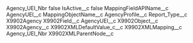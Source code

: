 <?xml version="1.0" encoding="UTF-8"?>
<CustomMetadata xmlns="http://soap.sforce.com/2006/04/metadata" xmlns:xsi="http://www.w3.org/2001/XMLSchema-instance" xmlns:xsd="http://www.w3.org/2001/XMLSchema">
    <label>Agency_UEI_Nbr</label>
    <protected>false</protected>
    <values>
        <field>IsActive__c</field>
        <value xsi:type="xsd:boolean">false</value>
    </values>
    <values>
        <field>MappingFieldAPIName__c</field>
        <value xsi:type="xsd:string">AgencyUEI__c</value>
    </values>
    <values>
        <field>MappingObjectName__c</field>
        <value xsi:type="xsd:string">AgencyProfile__c</value>
    </values>
    <values>
        <field>Report_Type__c</field>
        <value xsi:type="xsd:string">X9902Agency</value>
    </values>
    <values>
        <field>X9902Field__c</field>
        <value xsi:type="xsd:string">AgencyUEI__c</value>
    </values>
    <values>
        <field>X9902Object__c</field>
        <value xsi:type="xsd:string">X9902Agency__c</value>
    </values>
    <values>
        <field>X9902XMLDefaultValue_c__c</field>
        <value xsi:nil="true"/>
    </values>
    <values>
        <field>X9902XMLMapping__c</field>
        <value xsi:type="xsd:string">Agency_UEI_Nbr</value>
    </values>
    <values>
        <field>X9902XMLParentNode__c</field>
        <value xsi:nil="true"/>
    </values>
</CustomMetadata>
